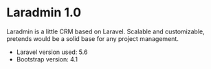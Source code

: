 # Laradmin 1.0

Laradmin is a little CRM based on Laravel. Scalable and customizable, pretends would be a solid base for any project management.

  - Laravel version used: 5.6
  - Bootstrap version: 4.1
